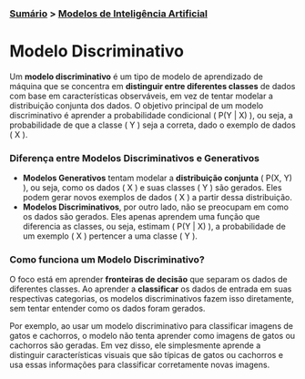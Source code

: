 ### [Sumário](<https://maksoud.github.io/Sumário>) > [Modelos de Inteligência Artificial](<https://maksoud.github.io/Inteligência%20Artificial%20(IA)/Modelos%20de%20Inteligência%20Artificial>)

# Modelo Discriminativo

Um **modelo discriminativo** é um tipo de modelo de aprendizado de máquina que se concentra em **distinguir entre diferentes classes** de dados com base em características observáveis, em vez de tentar modelar a distribuição conjunta dos dados. O objetivo principal de um modelo discriminativo é aprender a probabilidade condicional \( P(Y | X) \), ou seja, a probabilidade de que a classe \( Y \) seja a correta, dado o exemplo de dados \( X \).

### Diferença entre Modelos Discriminativos e Generativos

- **Modelos Generativos** tentam modelar a **distribuição conjunta** \( P(X, Y) \), ou seja, como os dados \( X \) e suas classes \( Y \) são gerados. Eles podem gerar novos exemplos de dados \( X \) a partir dessa distribuição.
- **Modelos Discriminativos**, por outro lado, não se preocupam em como os dados são gerados. Eles apenas aprendem uma função que diferencia as classes, ou seja, estimam \( P(Y | X) \), a probabilidade de um exemplo \( X \) pertencer a uma classe \( Y \).

### Como funciona um Modelo Discriminativo?

O foco está em aprender **fronteiras de decisão** que separam os dados de diferentes classes. Ao aprender a **classificar** os dados de entrada em suas respectivas categorias, os modelos discriminativos fazem isso diretamente, sem tentar entender como os dados foram gerados.

Por exemplo, ao usar um modelo discriminativo para classificar imagens de gatos e cachorros, o modelo não tenta aprender como imagens de gatos ou cachorros são geradas. Em vez disso, ele simplesmente aprende a distinguir características visuais que são típicas de gatos ou cachorros e usa essas informações para classificar corretamente novas imagens.